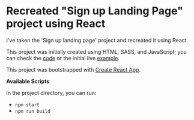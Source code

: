 # Recreated "Sign up Landing Page" project using React

I've taken the 'Sign up landing page' project and recreated it using React.

This project was initially created using HTML, SASS, and JavaScript; you can
check the
[code](https://github.com/alexandracaulea/working-with-apis/tree/main/Sign%20up%20Landing%20Page)
or the initial live [example](https://codepen.io/alexandracaulea/full/mdygyxV).

This project was bootstrapped with
[Create React App](https://github.com/facebook/create-react-app).

**Available Scripts**

In the project directory, you can run:

- `npm start`
- `npm run build`
